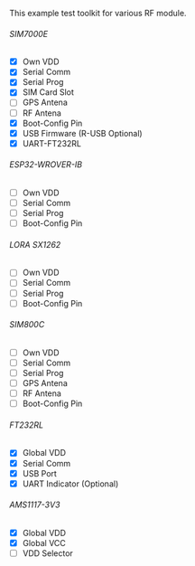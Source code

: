 This example test toolkit for various RF module.

###### SIM7000E
- [x] Own VDD
- [x] Serial Comm
- [x] Serial Prog
- [x] SIM Card Slot
- [ ] GPS Antena
- [ ] RF Antena
- [x] Boot-Config Pin
- [x] USB Firmware (R-USB Optional)
- [x] UART-FT232RL

###### ESP32-WROVER-IB
- [ ] Own VDD
- [ ] Serial Comm
- [ ] Serial Prog
- [ ] Boot-Config Pin

###### LORA SX1262
- [ ] Own VDD
- [ ] Serial Comm
- [ ] Serial Prog
- [ ] Boot-Config Pin

###### SIM800C
- [ ] Own VDD
- [ ] Serial Comm
- [ ] Serial Prog
- [ ] GPS Antena
- [ ] RF Antena
- [ ] Boot-Config Pin

###### FT232RL
- [x] Global VDD
- [x] Serial Comm
- [x] USB Port
- [x] UART Indicator (Optional)

###### AMS1117-3V3
- [x] Global VDD
- [x] Global VCC
- [ ] VDD Selector